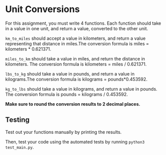 # Unit Conversions

For this assignment, you must write 4 functions. Each function should take in a value in one unit, and return a value, converted to the other unit.

`km_to_miles` should accept a value in kilometers, and return a value representing that distance in miles.The conversion formula is miles = kilometers \* 0.621371.

`miles_to_km` should take a value in miles, and return the distance in kilometers. The conversion formula is kilometers = miles / 0.621371.

`lbs_to_kg` should take a value in pounds, and return a value in kilograms.The conversion formula is kilograms = pounds\*0.453592.

`kg_to_lbs` should take a value in kilograms, and return a value in pounds. The conversion formula is pounds = kilograms / 0.453592.

**Make sure to round the conversion results to 2 decimal places.**

## Testing

Test out your functions manually by printing the results.

Then, test your code using the automated tests by running `python3 test_main.py`.

